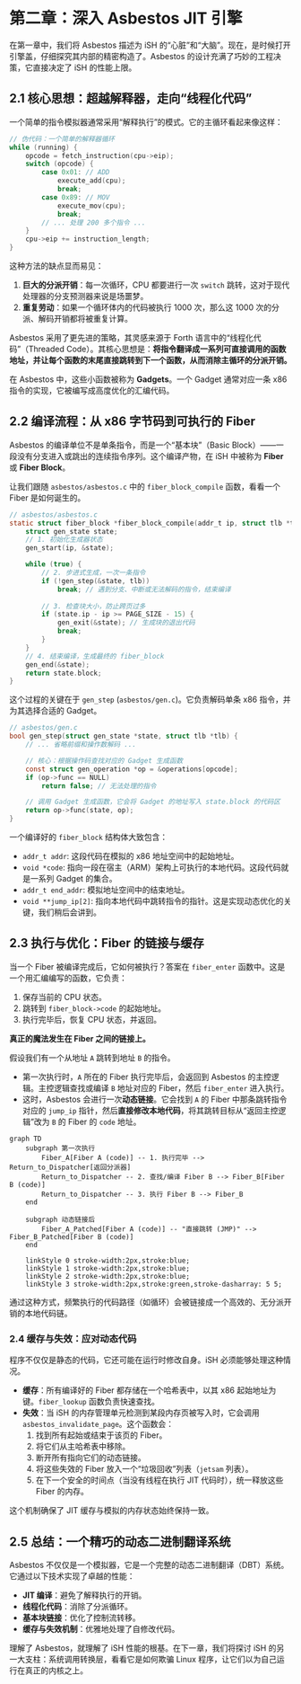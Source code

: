 # 第二章：深入 Asbestos JIT 引擎

在第一章中，我们将 Asbestos 描述为 iSH 的“心脏”和“大脑”。现在，是时候打开引擎盖，仔细探究其内部的精密构造了。Asbestos 的设计充满了巧妙的工程决策，它直接决定了 iSH 的性能上限。

## 2.1 核心思想：超越解释器，走向“线程化代码”

一个简单的指令模拟器通常采用“解释执行”的模式。它的主循环看起来像这样：

```c
// 伪代码：一个简单的解释器循环
while (running) {
    opcode = fetch_instruction(cpu->eip);
    switch (opcode) {
        case 0x01: // ADD
            execute_add(cpu);
            break;
        case 0x89: // MOV
            execute_mov(cpu);
            break;
        // ... 处理 200 多个指令 ...
    }
    cpu->eip += instruction_length;
}
```

这种方法的缺点显而易见：
1.  **巨大的分派开销**：每一次循环，CPU 都要进行一次 `switch` 跳转，这对于现代处理器的分支预测器来说是场噩梦。
2.  **重复劳动**：如果一个循环体内的代码被执行 1000 次，那么这 1000 次的分派、解码开销都将被重复计算。

Asbestos 采用了更先进的策略，其灵感来源于 Forth 语言中的“线程化代码”（Threaded Code）。其核心思想是：**将指令翻译成一系列可直接调用的函数地址，并让每个函数的末尾直接跳转到下一个函数，从而消除主循环的分派开销。**

在 Asbestos 中，这些小函数被称为 **Gadgets**。一个 Gadget 通常对应一条 x86 指令的实现，它被编写成高度优化的汇编代码。

## 2.2 编译流程：从 x86 字节码到可执行的 Fiber

Asbestos 的编译单位不是单条指令，而是一个“基本块”（Basic Block）——一段没有分支进入或跳出的连续指令序列。这个编译产物，在 iSH 中被称为 **Fiber** 或 **Fiber Block**。

让我们跟随 `asbestos/asbestos.c` 中的 `fiber_block_compile` 函数，看看一个 Fiber 是如何诞生的。

```c
// asbestos/asbestos.c
static struct fiber_block *fiber_block_compile(addr_t ip, struct tlb *tlb) {
    struct gen_state state;
    // 1. 初始化生成器状态
    gen_start(ip, &state);

    while (true) {
        // 2. 步进式生成，一次一条指令
        if (!gen_step(&state, tlb))
            break; // 遇到分支、中断或无法解码的指令，结束编译
        
        // 3. 检查块大小，防止跨页过多
        if (state.ip - ip >= PAGE_SIZE - 15) {
            gen_exit(&state); // 生成块的退出代码
            break;
        }
    }
    // 4. 结束编译，生成最终的 fiber_block
    gen_end(&state);
    return state.block;
}
```

这个过程的关键在于 `gen_step` (`asbestos/gen.c`)。它负责解码单条 x86 指令，并为其选择合适的 Gadget。

```c
// asbestos/gen.c
bool gen_step(struct gen_state *state, struct tlb *tlb) {
    // ... 省略前缀和操作数解码 ...

    // 核心：根据操作码查找对应的 Gadget 生成函数
    const struct gen_operation *op = &operations[opcode];
    if (op->func == NULL)
        return false; // 无法处理的指令

    // 调用 Gadget 生成函数，它会将 Gadget 的地址写入 state.block 的代码区
    return op->func(state, op);
}
```

一个编译好的 `fiber_block` 结构体大致包含：
*   `addr_t addr`: 这段代码在模拟的 x86 地址空间中的起始地址。
*   `void *code`: 指向一段在宿主（ARM）架构上可执行的本地代码。这段代码就是一系列 Gadget 的集合。
*   `addr_t end_addr`: 模拟地址空间中的结束地址。
*   `void **jump_ip[2]`: 指向本地代码中跳转指令的指针。这是实现动态优化的关键，我们稍后会讲到。

## 2.3 执行与优化：Fiber 的链接与缓存

当一个 Fiber 被编译完成后，它如何被执行？答案在 `fiber_enter` 函数中。这是一个用汇编编写的函数，它负责：
1.  保存当前的 CPU 状态。
2.  跳转到 `fiber_block->code` 的起始地址。
3.  执行完毕后，恢复 CPU 状态，并返回。

**真正的魔法发生在 Fiber 之间的链接上。**

假设我们有一个从地址 `A` 跳转到地址 `B` 的指令。
*   第一次执行时，`A` 所在的 Fiber 执行完毕后，会返回到 Asbestos 的主控逻辑。主控逻辑查找或编译 `B` 地址对应的 Fiber，然后 `fiber_enter` 进入执行。
*   这时，Asbestos 会进行一次**动态链接**。它会找到 `A` 的 Fiber 中那条跳转指令对应的 `jump_ip` 指针，然后**直接修改本地代码**，将其跳转目标从“返回主控逻辑”改为 `B` 的 Fiber 的 `code` 地址。

```mermaid
graph TD
    subgraph 第一次执行
        Fiber_A[Fiber A (code)] -- 1. 执行完毕 --> Return_to_Dispatcher[返回分派器]
        Return_to_Dispatcher -- 2. 查找/编译 Fiber B --> Fiber_B[Fiber B (code)]
        Return_to_Dispatcher -- 3. 执行 Fiber B --> Fiber_B
    end

    subgraph 动态链接后
        Fiber_A_Patched[Fiber A (code)] -- "直接跳转 (JMP)" --> Fiber_B_Patched[Fiber B (code)]
    end

    linkStyle 0 stroke-width:2px,stroke:blue;
    linkStyle 1 stroke-width:2px,stroke:blue;
    linkStyle 2 stroke-width:2px,stroke:blue;
    linkStyle 3 stroke-width:2px,stroke:green,stroke-dasharray: 5 5;
```

通过这种方式，频繁执行的代码路径（如循环）会被链接成一个高效的、无分派开销的本地代码链。

### 2.4 缓存与失效：应对动态代码

程序不仅仅是静态的代码，它还可能在运行时修改自身。iSH 必须能够处理这种情况。

*   **缓存**：所有编译好的 Fiber 都存储在一个哈希表中，以其 x86 起始地址为键。`fiber_lookup` 函数负责快速查找。
*   **失效**：当 iSH 的内存管理单元检测到某段内存页被写入时，它会调用 `asbestos_invalidate_page`。这个函数会：
    1.  找到所有起始或结束于该页的 Fiber。
    2.  将它们从主哈希表中移除。
    3.  断开所有指向它们的动态链接。
    4.  将这些失效的 Fiber 放入一个“垃圾回收”列表（`jetsam` 列表）。
    5.  在下一个安全的时间点（当没有线程在执行 JIT 代码时），统一释放这些 Fiber 的内存。

这个机制确保了 JIT 缓存与模拟的内存状态始终保持一致。

## 2.5 总结：一个精巧的动态二进制翻译系统

Asbestos 不仅仅是一个模拟器，它是一个完整的动态二进制翻译（DBT）系统。它通过以下技术实现了卓越的性能：
*   **JIT 编译**：避免了解释执行的开销。
*   **线程化代码**：消除了分派循环。
*   **基本块链接**：优化了控制流转移。
*   **缓存与失效机制**：优雅地处理了自修改代码。

理解了 Asbestos，就理解了 iSH 性能的根基。在下一章，我们将探讨 iSH 的另一大支柱：系统调用转换层，看看它是如何欺骗 Linux 程序，让它们以为自己运行在真正的内核之上。